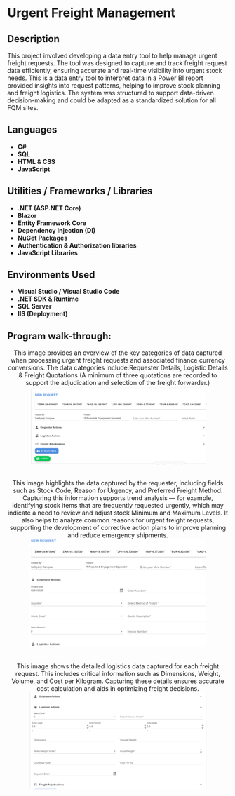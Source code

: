 <h1> Urgent Freight Management</h1>


<h2>Description</h2>
This project involved developing a data entry tool to help manage urgent freight requests. The tool was designed to capture and track freight request data efficiently, ensuring accurate and real-time visibility into urgent stock needs. This is a data entry tool to interpret data in a Power BI report provided insights into request patterns, helping to improve stock planning and freight logistics. The system was structured to support data-driven decision-making and could be adapted as a standardized solution for all FQM sites.
<br />


<h2>Languages</h2>

- <b>C#</b> 
- <b>SQL</b>
- <b>HTML & CSS</b>
- <b>JavaScript</b>

<h2>Utilities / Frameworks / Libraries</h2>

- <b>.NET (ASP.NET Core)</b> 
- <b>Blazor</b>
- <b>Entity Framework Core </b>
- <b>Dependency Injection (DI)</b>
- <b>NuGet Packages</b>
- <b>Authentication & Authorization libraries </b>
- <b>JavaScript Libraries</b>

<h2>Environments Used </h2>

- <b>Visual Studio / Visual Studio Code</b> 
- <b>.NET SDK & Runtime</b>
- <b>SQL Server </b>
- <b>IIS (Deployment)</b>

<h2>Program walk-through:</h2>

<p align="center">
This image provides an overview of the key categories of data captured when processing urgent freight requests and associated finance currency conversions. The data categories include:Requester Details, Logistic Details & Freight Quotations (A minimum of three quotations are recorded to support the adjudication and selection of the freight forwarder.) <br/>
<img src="https://github.com/SaliKangwa/Freight-Management/blob/main/freight%20form%201.png" height="80%" width="80%" alt="Input Form"/>
<br />
<br />



<p align="center">
This image highlights the data captured by the requester, including fields such as Stock Code, Reason for Urgency, and Preferred Freight Method. Capturing this information supports trend analysis — for example, identifying stock items that are frequently requested urgently, which may indicate a need to review and adjust stock Minimum and Maximum Levels. It also helps to analyze common reasons for urgent freight requests, supporting the development of corrective action plans to improve planning and reduce emergency shipments. <br/>
<img src="https://github.com/SaliKangwa/Freight-Management/blob/main/freight%20form%202.png" height="80%" width="80%" alt="Input Form"/>
<br />
<br />



<p align="center">
This image shows the detailed logistics data captured for each freight request. This includes critical information such as Dimensions, Weight, Volume, and Cost per Kilogram. Capturing these details ensures accurate cost calculation and aids in optimizing freight decisions. <br/>
<img src="https://github.com/SaliKangwa/Freight-Management/blob/main/freight%20form%203.png" height="80%" width="80%" alt="Input Form"/>
<br />
<br />



